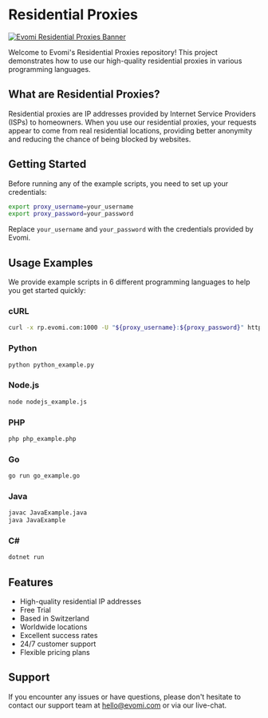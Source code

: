 # Residential Proxies

[![Evomi Residential Proxies Banner](https://my.evomi.com/images/brand/cta.png)](https://my.evomi.com)

Welcome to Evomi's Residential Proxies repository! This project demonstrates how to use our high-quality residential proxies in various programming languages.

## What are Residential Proxies?


Residential proxies are IP addresses provided by Internet Service Providers (ISPs) to homeowners. When you use our residential proxies, your requests appear to come from real residential locations, providing better anonymity and reducing the chance of being blocked by websites.

## Getting Started

Before running any of the example scripts, you need to set up your credentials:

```bash
export proxy_username=your_username
export proxy_password=your_password
```

Replace `your_username` and `your_password` with the credentials provided by Evomi.

## Usage Examples

We provide example scripts in 6 different programming languages to help you get started quickly:

### cURL
```bash
curl -x rp.evomi.com:1000 -U "${proxy_username}:${proxy_password}" https://ip.evomi.com/s
```

### Python
```bash
python python_example.py
```

### Node.js
```bash
node nodejs_example.js
```

### PHP
```bash
php php_example.php
```

### Go
```bash
go run go_example.go
```

### Java
```bash
javac JavaExample.java
java JavaExample
```

### C#
```bash
dotnet run
```

## Features

- High-quality residential IP addresses
- Free Trial
- Based in Switzerland
- Worldwide locations
- Excellent success rates
- 24/7 customer support
- Flexible pricing plans

## Support

If you encounter any issues or have questions, please don't hesitate to contact our support team at hello@evomi.com or via our live-chat.


